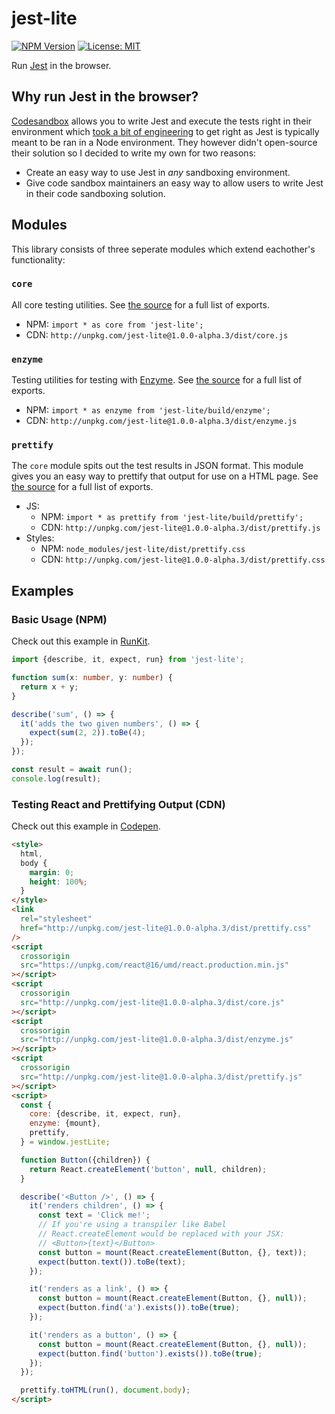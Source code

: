# jest-lite

[![NPM Version](https://badge.fury.io/js/jest-lite.svg)](https://yarnpkg.com/en/package/jest-lite)
[![License: MIT](https://img.shields.io/badge/License-MIT-yellow.svg)](https://opensource.org/licenses/MIT)

Run [Jest](https://jestjs.io/) in the browser.

## Why run Jest in the browser?

[Codesandbox](https://codesandbox.io) allows you to write Jest and execute the tests right in their environment which [took a bit of engineering](https://github.com/codesandbox/codesandbox-client/issues/364) to get right as Jest is typically meant to be ran in a Node environment. They however didn't open-source their solution so I decided to write my own for two reasons:

- Create an easy way to use Jest in _any_ sandboxing environment.
- Give code sandbox maintainers an easy way to allow users to write Jest in their code sandboxing solution.

## Modules

This library consists of three seperate modules which extend eachother's functionality:

### `core`
All core testing utilities. See [the source](https://github.com/kvendrik/jest-lite/blob/master/src/core.ts) for a full list of exports.

- NPM: `import * as core from 'jest-lite';`
- CDN: `http://unpkg.com/jest-lite@1.0.0-alpha.3/dist/core.js`

### `enzyme`
Testing utilities for testing with [Enzyme](https://github.com/airbnb/enzyme). See [the source](https://github.com/kvendrik/jest-lite/blob/master/src/enzyme.ts) for a full list of exports.

- NPM: `import * as enzyme from 'jest-lite/build/enzyme';`
- CDN: `http://unpkg.com/jest-lite@1.0.0-alpha.3/dist/enzyme.js`

### `prettify`
The `core` module spits out the test results in JSON format. This module gives you an easy way to prettify that output for use on a HTML page. See [the source](https://github.com/kvendrik/jest-lite/blob/master/src/prettify.ts) for a full list of exports.

- JS:
  - NPM: `import * as prettify from 'jest-lite/build/prettify';`
  - CDN: `http://unpkg.com/jest-lite@1.0.0-alpha.3/dist/prettify.js`
- Styles: 
  - NPM: `node_modules/jest-lite/dist/prettify.css`
  - CDN: `http://unpkg.com/jest-lite@1.0.0-alpha.3/dist/prettify.css`

## Examples

### Basic Usage (NPM)

Check out this example in [RunKit](https://runkit.com/embed/6u361dpz17bh).

```ts
import {describe, it, expect, run} from 'jest-lite';

function sum(x: number, y: number) {
  return x + y;
}

describe('sum', () => {
  it('adds the two given numbers', () => {
    expect(sum(2, 2)).toBe(4);
  });
});

const result = await run();
console.log(result);
```

### Testing React and Prettifying Output (CDN)

Check out this example in [Codepen](https://codepen.io/kvendrik/pen/ormPMM?editors=1000).

```html
<style>
  html,
  body {
    margin: 0;
    height: 100%;
  }
</style>
<link
  rel="stylesheet"
  href="http://unpkg.com/jest-lite@1.0.0-alpha.3/dist/prettify.css"
/>
<script
  crossorigin
  src="https://unpkg.com/react@16/umd/react.production.min.js"
></script>
<script
  crossorigin
  src="http://unpkg.com/jest-lite@1.0.0-alpha.3/dist/core.js"
></script>
<script
  crossorigin
  src="http://unpkg.com/jest-lite@1.0.0-alpha.3/dist/enzyme.js"
></script>
<script
  crossorigin
  src="http://unpkg.com/jest-lite@1.0.0-alpha.3/dist/prettify.js"
></script>
<script>
  const {
    core: {describe, it, expect, run},
    enzyme: {mount},
    prettify,
  } = window.jestLite;

  function Button({children}) {
    return React.createElement('button', null, children);
  }

  describe('<Button />', () => {
    it('renders children', () => {
      const text = 'Click me!';
      // If you're using a transpiler like Babel
      // React.createElement would be replaced with your JSX:
      // <Button>{text}</Button>
      const button = mount(React.createElement(Button, {}, text));
      expect(button.text()).toBe(text);
    });

    it('renders as a link', () => {
      const button = mount(React.createElement(Button, {}, null));
      expect(button.find('a').exists()).toBe(true);
    });

    it('renders as a button', () => {
      const button = mount(React.createElement(Button, {}, null));
      expect(button.find('button').exists()).toBe(true);
    });
  });

  prettify.toHTML(run(), document.body);
</script>
```
